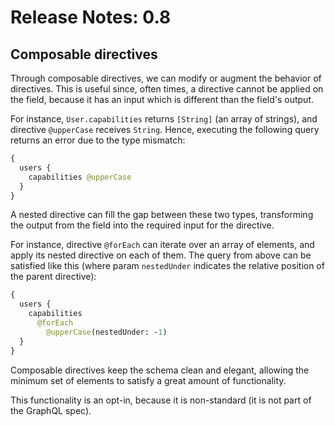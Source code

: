 # Release Notes: 0.8

## Composable directives

Through composable directives, we can modify or augment the behavior of directives. This is useful since, often times, a directive cannot be applied on the field, because it has an input which is different than the field's output.

For instance, `User.capabilities` returns `[String]` (an array of strings), and directive `@upperCase` receives `String`. Hence, executing the following query returns an error due to the type mismatch:

```graphql
{
  users {
    capabilities @upperCase
  }
}
```

A nested directive can fill the gap between these two types, transforming the output from the field into the required input for the directive.

For instance, directive `@forEach` can iterate over an array of elements, and apply its nested directive on each of them. The query from above can be satisfied like this (where param `nestedUnder` indicates the relative position of the parent directive):

```graphql
{
  users {
    capabilities
      @forEach
        @upperCase(nestedUnder: -1)
  }
}
```

Composable directives keep the schema clean and elegant, allowing the minimum set of elements to satisfy a great amount of functionality.

This functionality is an opt-in, because it is non-standard (it is not part of the GraphQL spec).
